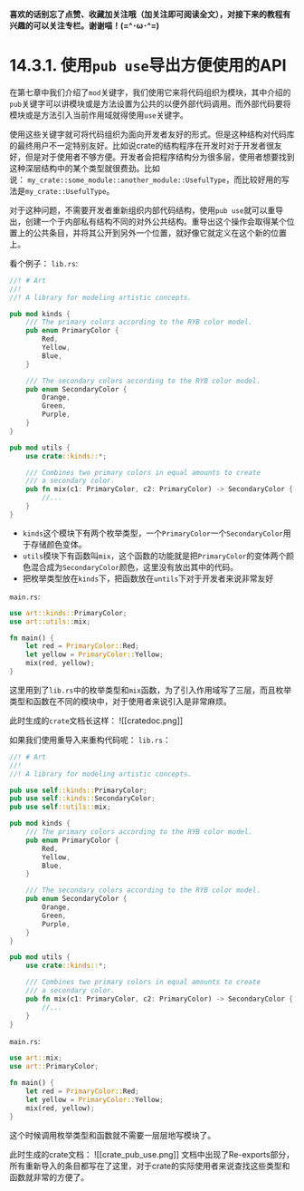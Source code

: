 **喜欢的话别忘了点赞、收藏加关注哦（加关注即可阅读全文），对接下来的教程有兴趣的可以关注专栏。谢谢喵！(=^･ω･^=)**
# 14.3.1. 使用`pub use`导出方便使用的API
在第七章中我们介绍了`mod`关键字，我们使用它来将代码组织为模块，其中介绍的`pub`关键字可以讲模块或是方法设置为公共的以便外部代码调用。而外部代码要将模块或是方法引入当前作用域就得使用`use`关键字。

使用这些关键字就可将代码组织为面向开发者友好的形式。但是这种结构对代码库的最终用户不一定特别友好。比如说crate的结构程序在开发时对于开发者很友好，但是对于使用者不够方便。开发者会把程序结构分为很多层，使用者想要找到这种深层结构中的某个类型就很费劲。比如说： `my_crate::some_module::another_module::UsefulType`，而比较好用的写法是`my_crate::UsefulType`。

对于这种问题，不需要开发者重新组织内部代码结构，使用`pub use`就可以重导出，创建一个于内部私有结构不同的对外公共结构。重导出这个操作会取得某个位置上的公共条目，并将其公开到另外一个位置，就好像它就定义在这个新的位置上。

看个例子：
`lib.rs`:
```rust
//! # Art
//!
//! A library for modeling artistic concepts.

pub mod kinds {
    /// The primary colors according to the RYB color model.
    pub enum PrimaryColor {
        Red,
        Yellow,
        Blue,
    }

    /// The secondary colors according to the RYB color model.
    pub enum SecondaryColor {
        Orange,
        Green,
        Purple,
    }
}

pub mod utils {
    use crate::kinds::*;

    /// Combines two primary colors in equal amounts to create
    /// a secondary color.
    pub fn mix(c1: PrimaryColor, c2: PrimaryColor) -> SecondaryColor {
        //...
    }
}
```
- `kinds`这个模块下有两个枚举类型，一个`PrimaryColor`一个`SecondaryColor`用于存储颜色变体。
- `utils`模块下有函数叫`mix`，这个函数的功能就是把`PrimaryColor`的变体两个颜色混合成为`SecondaryColor`颜色，这里没有放出其中的代码。
- 把枚举类型放在`kinds`下，把函数放在`untils`下对于开发者来说非常友好

`main.rs`:
```rust
use art::kinds::PrimaryColor;
use art::utils::mix;

fn main() {
    let red = PrimaryColor::Red;
    let yellow = PrimaryColor::Yellow;
    mix(red, yellow);
}
```
这里用到了`lib.rs`中的枚举类型和`mix`函数，为了引入作用域写了三层，而且枚举类型和函数在不同的模块中，对于使用者来说引入是非常麻烦。

此时生成的`crate`文档长这样：
![[cratedoc.png]]

如果我们使用重导入来重构代码呢：
`lib.rs`：
```rust
//! # Art
//!
//! A library for modeling artistic concepts.

pub use self::kinds::PrimaryColor;
pub use self::kinds::SecondaryColor;
pub use self::utils::mix;

pub mod kinds {
    /// The primary colors according to the RYB color model.
    pub enum PrimaryColor {
        Red,
        Yellow,
        Blue,
    }

    /// The secondary colors according to the RYB color model.
    pub enum SecondaryColor {
        Orange,
        Green,
        Purple,
    }
}

pub mod utils {
    use crate::kinds::*;

    /// Combines two primary colors in equal amounts to create
    /// a secondary color.
    pub fn mix(c1: PrimaryColor, c2: PrimaryColor) -> SecondaryColor {
        //...
    }
}
```

`main.rs`:
```rust
use art::mix; 
use art::PrimaryColor;

fn main() {
    let red = PrimaryColor::Red;
    let yellow = PrimaryColor::Yellow;
    mix(red, yellow);
}
```
这个时候调用枚举类型和函数就不需要一层层地写模块了。

此时生成的crate文档：
![[crate_pub_use.png]]
文档中出现了Re-exports部分，所有重新导入的条目都写在了这里，对于crate的实际使用者来说查找这些类型和函数就非常的方便了。